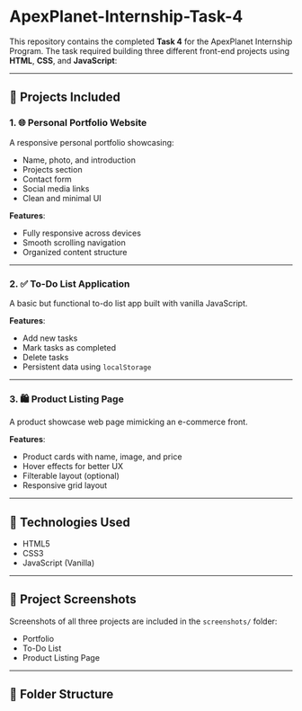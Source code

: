 # ApexPlanet-Internship-Task-4


This repository contains the completed **Task 4** for the ApexPlanet Internship Program. The task required building three different front-end projects using **HTML**, **CSS**, and **JavaScript**:

---

## 📁 Projects Included

### 1. 🌐 Personal Portfolio Website

A responsive personal portfolio showcasing:
- Name, photo, and introduction
- Projects section
- Contact form
- Social media links
- Clean and minimal UI

**Features**:
- Fully responsive across devices
- Smooth scrolling navigation
- Organized content structure

---

### 2. ✅ To-Do List Application

A basic but functional to-do list app built with vanilla JavaScript.

**Features**:
- Add new tasks
- Mark tasks as completed
- Delete tasks
- Persistent data using `localStorage`

---

### 3. 🛍️ Product Listing Page

A product showcase web page mimicking an e-commerce front.

**Features**:
- Product cards with name, image, and price
- Hover effects for better UX
- Filterable layout (optional)
- Responsive grid layout

---

## 🚀 Technologies Used

- HTML5
- CSS3
- JavaScript (Vanilla)

---

## 📸 Project Screenshots

Screenshots of all three projects are included in the `screenshots/` folder:
- Portfolio
- To-Do List
- Product Listing Page

---

## 📂 Folder Structure

